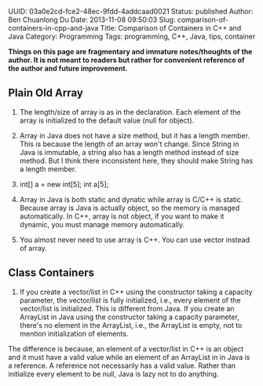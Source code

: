 UUID: 03a0e2cd-fce2-48ec-9fdd-4addcaad0021
Status: published
Author: Ben Chuanlong Du
Date: 2013-11-08 09:50:03
Slug: comparison-of-containers-in-cpp-and-java
Title: Comparison of Containers in C++ and Java
Category: Programming
Tags: programming, C++, Java, tips, container

**Things on this page are fragmentary and immature notes/thoughts of the author. It is not meant to readers but rather for convenient reference of the author and future improvement.**
 

## Plain Old Array
1. The length/size of array is as in the declaration.
Each element of the array is initialized to the default value (null for object).

2. Array in Java does not have a size method, 
but it has a length member. 
This is because the length of an array won't change.
Since String in Java is immutable, 
a string also has a length method instead of size method.
But I think there inconsistent here, they should make String has a length member.

3. int[] a = new int[5];
int a[5];

4. Array in Java is both static and dynatic while array is C/C++ is static. 
Because array is Java is actually object, so the memory is managed automatically.
In C++, array is not object, if you want to make it dynamic, you must manage memory automatically.

5. You almost never need to use array is C++. 
You can use vector instead of array. 
## Class Containers

1. If you create a vector/list in C++ using the constructor taking a capacity parameter,
the vector/list is fully initialized, 
i.e., every element of the vector/list is initialized.
This is different from Java.
If you create an ArrayList in Java using the constructor taking a capacity parameter,
there's no element in the ArrayList, i.e., the ArrayList is empty,
not to mention initialization of elements.

The difference is because, an element of a vector/list in C++ is an object 
and it must have a valid value while an element of an ArrayList in in Java is a reference.
A reference not necessarily has a valid value. 
Rather than initialize every element to be null,
Java is lazy not to do anything.
